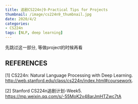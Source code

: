 ```yaml
---
title: 追剧CS224n|9-Practical Tips for Projects
thumbnail: /image/cs224n9_thumbnail.jpg
date: 2020/4/2
categories: 
- CS224n
tags: [NLP, deep learning]
---
```


先跳过这一部分, 等做project的时候再看
<!-- more -->



## REFERENCES
[1] CS224n: Natural Language Processing with Deep Learning. http://web.stanford.edu/class/cs224n/index.html#coursework.

[2] Stanford CS224n追剧计划-Week5. https://mp.weixin.qq.com/s/-55MoK2v48arJmHTZwc7tA